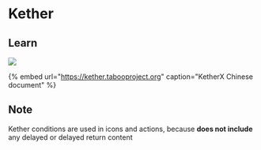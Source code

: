 # Kether

## Learn

![](https://kether.tabooproject.org/static/images/ketherx.png)

{% embed url="https://kether.tabooproject.org" caption="KetherX Chinese document" %}

## Note

Kether conditions are used in icons and actions, because **does not include** any delayed or delayed return content

